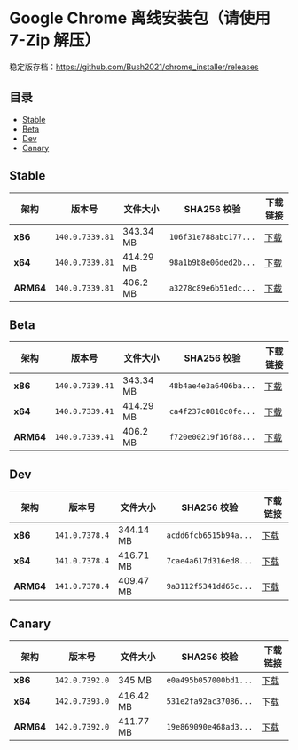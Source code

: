 # Google Chrome 离线安装包（请使用 7-Zip 解压）
稳定版存档：https://github.com/Bush2021/chrome_installer/releases

## 目录

- [Stable](#stable)
- [Beta](#beta)
- [Dev](#dev)
- [Canary](#canary)

## Stable

| 架构 | 版本号 | 文件大小 | SHA256 校验 | 下载链接 |
|------|--------|----------|-------------|----------|
| **x86** | `140.0.7339.81` | 343.34 MB | `106f31e788abc177...` | [下载](https://dl.google.com/release2/chrome/ovtuovokxd2fbblwgkcwvny6ou_140.0.7339.81/140.0.7339.81_chrome_installer_uncompressed.exe) |
| **x64** | `140.0.7339.81` | 414.29 MB | `98a1b9b8e06ded2b...` | [下载](https://dl.google.com/release2/chrome/b4jrr7maedey73iceo5bh4ysju_140.0.7339.81/140.0.7339.81_chrome_installer_uncompressed.exe) |
| **ARM64** | `140.0.7339.81` | 406.2 MB | `a3278c89e6b51edc...` | [下载](https://dl.google.com/release2/chrome/adl2fawf76qluimmc4bumhflgaqa_140.0.7339.81/140.0.7339.81_chrome_installer_uncompressed.exe) |

## Beta

| 架构 | 版本号 | 文件大小 | SHA256 校验 | 下载链接 |
|------|--------|----------|-------------|----------|
| **x86** | `140.0.7339.41` | 343.34 MB | `48b4ae4e3a6406ba...` | [下载](https://dl.google.com/release2/chrome/acp37icjnwu5owejbt7wt55zlrkq_140.0.7339.41/140.0.7339.41_chrome_installer_uncompressed.exe) |
| **x64** | `140.0.7339.41` | 414.29 MB | `ca4f237c0810c0fe...` | [下载](https://dl.google.com/release2/chrome/adwwdm5en2nlxq5v5ctlb7rix5xa_140.0.7339.41/140.0.7339.41_chrome_installer_uncompressed.exe) |
| **ARM64** | `140.0.7339.41` | 406.2 MB | `f720e00219f16f88...` | [下载](https://dl.google.com/release2/chrome/adjusr5xil6ji7udpzyuesgcpjcq_140.0.7339.41/140.0.7339.41_chrome_installer_uncompressed.exe) |

## Dev

| 架构 | 版本号 | 文件大小 | SHA256 校验 | 下载链接 |
|------|--------|----------|-------------|----------|
| **x86** | `141.0.7378.4` | 344.14 MB | `acdd6fcb6515b94a...` | [下载](https://dl.google.com/release2/chrome/lqr3hbgtzy4ibgyy5f2crqnroe_141.0.7378.4/141.0.7378.4_chrome_installer_uncompressed.exe) |
| **x64** | `141.0.7378.4` | 416.71 MB | `7cae4a617d316ed8...` | [下载](https://dl.google.com/release2/chrome/ccneb777lbesnuvoyxibq43d6q_141.0.7378.4/141.0.7378.4_chrome_installer_uncompressed.exe) |
| **ARM64** | `141.0.7378.4` | 409.47 MB | `9a3112f5341dd65c...` | [下载](https://dl.google.com/release2/chrome/achydx7cfitbqsnycrrw2g5z2m5q_141.0.7378.4/141.0.7378.4_chrome_installer_uncompressed.exe) |

## Canary

| 架构 | 版本号 | 文件大小 | SHA256 校验 | 下载链接 |
|------|--------|----------|-------------|----------|
| **x86** | `142.0.7392.0` | 345 MB | `e0a495b057000bd1...` | [下载](https://dl.google.com/release2/chrome/nxtv7ug4horrwwvap5ew43weo4_142.0.7392.0/142.0.7392.0_chrome_installer_uncompressed.exe) |
| **x64** | `142.0.7393.0` | 416.42 MB | `531e2fa92ac37086...` | [下载](https://dl.google.com/release2/chrome/apvbgoewzadvnid3e36jqhezoi_142.0.7393.0/142.0.7393.0_chrome_installer_uncompressed.exe) |
| **ARM64** | `142.0.7392.0` | 411.77 MB | `19e869090e468ad3...` | [下载](https://dl.google.com/release2/chrome/dkodxzbonhqrfirqdghng2ebpu_142.0.7392.0/142.0.7392.0_chrome_installer_uncompressed.exe) |

